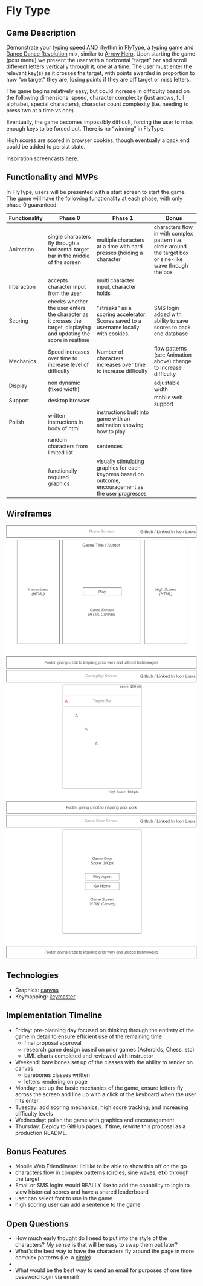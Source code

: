 # Fly Type

## Game Description
Demonstrate your typing speed AND rhythm in FlyType, a [typing game](https://www.typing.com/student/typing-test/1-minute) and [Dance Dance Revolution](https://kittyisnotacat.com/rhythm-game) mix, similar to [Arrow Hero](https://acelisweaven.github.io/arrow-hero/#:~:text=Arrow%20hero%20is%20a%20minimalist,This%20game%20is%20mobile%20friendly.). Upon starting the game (post menu) we present the user with a horizontal “target” bar and scroll different letters vertically through it, one at a time. The user must enter the relevant key(s) as it crosses the target, with points awarded in proportion to how “on target” they are, losing points if they are off target or miss letters.

The game begins relatively easy, but could increase in difficulty based on the following dimensions: speed, character complexity (just arrows, full alphabet, special characters), character count complexity (i.e. needing to press two at a time vs one).

Eventually, the game becomes impossibly difficult, forcing the user to miss enough keys to be forced out. There is no “winning” in FlyType.

High scores are scored in browser cookies, though eventually a back end could be added to persist state.

Inspiration screencasts [here](https://www.icloud.com/sharedalbum/#B0i5idkMwMBZWa).

## Functionality and MVPs
In FlyType, users will be presented with a start screen to start the game. The game will have the following functionality at each phase, with only phase 0 guaranteed.

|Functionality| Phase 0         |Phase 1|Bonus| 
| ----------- | ----------- |----------- |----------- |
|Animation| single characters fly through a horizontal target bar in the middle of the screen |multiple characters at a time with hard presses (holding a character|characters flow in with complex pattern (i.e. circle around the target box or sine-like wave through the box|
|Interaction |accepts character input from the user|multi character input, character holds|
|Scoring    |checks whether the user enters the character as it crosses the target, displaying and updating the score in realtime |"streaks" as a scoring accelerator. Scores saved to a username locally with cookies.|SMS login added with ability to save scores to back end database|
|Mechanics    |Speed increases over time to increase level of difficulty |Number of characters increases over time to increase difficulty|flow patterns (see Animation above) change to increase difficulty|
|Display|non dynamic (fixed width)||adjustable width|
|Support|desktop browser||mobile web support|
|Polish|written instructions in body of html|instructions built into game with an animation showing how to play|
||random characters from limited list|sentences|
||functionally required graphics|visually stimulating graphics for each keypress based on outcome, encouragement as the user progresses|


## Wireframes
![](/assets/1-Homepage.png)![](/assets/2-GamePlay.png)![](/assets/3-Game-Over.png)

## Technologies
- Graphics: [canvas](https://developer.mozilla.org/en-US/docs/Web/HTML/Element/canvas)
- Keymapping: [keymaster](https://github.com/madrobby/keymaster)

## Implementation Timeline
- Friday: pre-planning day focused on thinking through the entirety of the game in detail to ensure efficient use of the remaining time
    - final proposal approval
    - research game design based on prior games (Asteroids, Chess, etc)
    - UML charts completed and reviewed with instructor
- Weekend: bare bones set up of the classes with the ability to render on canvas
    - barebones classes written
    - letters rendering on page
- Monday: set up the basic mechanics of the game, ensure letters fly across the screen and line up with a click of the keyboard when the user hits enter
- Tuesday: add scoring mechanics, high score tracking, and increasing difficulty levels
- Wednesday: polish the game with graphics and encouragement
- Thursday: Deploy to GitHub pages. If time, rewrite this proposal as a production README.

## Bonus Features
- Mobile Web Friendliness: I'd like to be able to show this off on the go
- characters flow in complex patterns (circles, sine waves, etx) through the target
- Email or SMS login: would REALLY like to add the capability to login to view historical scores and have a shared leaderboard
- user can select font to use in the game
- high scoring user can add a sentence to the game

## Open Questions
- How much early thought do I need to put into the style of the characters? My sense is that will be easy to swap them out later?
- What's the best way to have the characters fly around the page in more complex patterns (i.e. a [circle](https://acelisweaven.github.io/arrow-hero/#:~:text=Arrow%20hero%20is%20a%20minimalist,This%20game%20is%20mobile%20friendly.))
- 
- What would be the best way to send an email for purposes of one time password login via email?